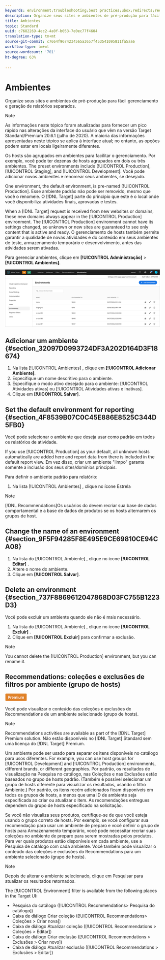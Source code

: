 ```yaml
---
keywords: environment;troubleshooting;best practices;ubox;redirects;redirect;whitelist;blacklist;blocklist;allowlist
description: Organize seus sites e ambientes de pré-produção para fácil gerenciamento e geração de relatórios separados.
title: Ambientes
topic: Standard
uuid: c7682269-4ec2-4a0f-b053-7e0ec77f4604
translation-type: tm+mt
source-git-commit: c7664f9674234565a3657f453541095811fa5aa6
workflow-type: tm+mt
source-wordcount: '701'
ht-degree: 63%

---
```



# Ambientes

Organize seus sites e ambientes de pré-produção para fácil gerenciamento e geração de relatórios separados.

>[!NOTE]
>
>As informações neste tópico foram atualizadas para fornecer um pico rápido nas alterações da interface do usuário que vêm na versão Target Standard/Premium 20.6.1 (julho de 2020). A maioria das informações apresentadas neste tópico se aplica à interface atual; no entanto, as opções podem estar em locais ligeiramente diferentes.

Os hosts são agrupados em ambientes para facilitar o gerenciamento. Por exemplo, você pode ter dezenas de hosts agrupados em dois ou três ambientes. The preset environments include [!UICONTROL Production], [!UICONTROL Staging], and [!UICONTROL Development]. Você pode adicionar novos ambientes e renomear seus ambientes, se desejado.

One environment, the default environment, is pre-named [!UICONTROL Production]. Esse ambiente padrão não pode ser removido, mesmo que você o renomeie. O [!DNL Target] parte do princípio que este é o local onde você disponibiliza atividades finais, aprovadas e testes.

When a [!DNL Target] request is received from new websites or domains, these new domains always appear in the [!UICONTROL Production] environment. The [!UICONTROL Production] environment cannot have its settings changed, so unknown or new sites are guaranteed to see only content that is active and ready. O gerenciamento de hosts também permite garantir a qualidade de novas atividades e do conteúdo em seus ambientes de teste, armazenamento temporário e desenvolvimento, antes das atividades serem ativadas.

Para gerenciar ambientes, clique em **[!UICONTROL Administração]** > **[!UICONTROL Ambientes]**.

![lista Ambientes](/help/administrating-target/assets/environments.png)

## Adicionar um ambiente {#section_32097D0993724DF3A202D164D3F18674}

1. Na lista [!UICONTROL Ambientes] , clique em **[!UICONTROL Adicionar Ambiente]**.
1. Especifique um nome descritivo para o ambiente.
1. Especifique o modo ativo desejado para o ambiente: [!UICONTROL Atividades ativas] ou [!UICONTROL Atividades ativas e inativas].
1. Clique em **[!UICONTROL Salvar]**.

## Set the default environment for reporting {#section_4F8539B07C0C45E886E8525C344D5FB0}

Você pode selecionar o ambiente que deseja usar como padrão em todos os relatórios de atividade.

If you use [!UICONTROL Production] as your default, all unknown hosts automatically are added here and report data from there is included in the default report view. Em vez disso, criar um ambiente &quot;limpo&quot; garante somente a inclusão dos seus sites/domínios principais.

Para definir o ambiente padrão para relatório:

1. Na lista [!UICONTROL Ambientes] , clique no ícone Estrela

>[!NOTE]
>
>[!DNL Recommendations]Os usuários do devem recriar sua base de dados comportamental e a base de dados de produtos se os hosts alternarem os grupos de host.

## Change the name of an environment {#section_9F5F94285F8E495E9CE69810CE94CA08}

1. Na lista do [!UICONTROL Ambiente] , clique no ícone **[!UICONTROL Editar]** .
1. Altere o nome do ambiente.
1. Clique em **[!UICONTROL Salvar]**.

## Delete an environment {#section_737F8869612047868D03FC755B1223D3}

Você pode excluir um ambiente quando ele não é mais necessário.

1. Na lista do [!UICONTROL Ambiente] , clique no ícone **[!UICONTROL Excluir]** .
1. Clique em **[!UICONTROL Excluir]** para confirmar a exclusão.

>[!NOTE]
>
>You cannot delete the [!UICONTROL Production] environment, but you can rename it.

## Recommendations: coleções e exclusões de filtros por ambiente (grupo de hosts)

![Selo premium](/help/assets/premium.png)

Você pode visualizar o conteúdo das coleções e exclusões do Recommendations de um ambiente selecionado (grupo de hosts).

>[!NOTE]
>Recommendations activities are available as part of the [!DNL Target] Premium solution. Não estão disponíveis no [!DNL Target] Standard sem uma licença do [!DNL Target] Premium.

Um ambiente pode ser usado para separar os itens disponíveis no catálogo para usos diferentes. For example, you can use host groups for [!UICONTROL Development] and [!UICONTROL Production] environments, different brands, or different geographies. Por padrão, os resultados de visualização na Pesquisa no catálogo, nas Coleções e nas Exclusões estão baseados no grupo de hosts padrão. (Também é possível selecionar um grupo de hosts diferente para visualizar os resultados, usando o filtro Ambiente.) Por padrão, os itens recém adicionados ficam disponíveis em todos os grupos de hosts, a menos que uma ID de ambiente seja especificada ao criar ou atualizar o item. As recomendações entregues dependem do grupo de hosts especificado na solicitação.

Se você não visualiza seus produtos, certifique-se de que você esteja usando o grupo correto de hosts. Por exemplo, se você configurar sua recomendação para usar um ambiente de preparo e você definir o grupo de hosts para Armazenamento temporário, você pode necessitar recriar suas coleções no ambiente de preparo para serem mostradas pelos produtos. Para ver quais produtos estão disponíveis em cada ambiente, use a Pesquisa de catálogo com cada ambiente. Você também pode visualizar o conteúdo das coleções e exclusões do Recommendations para um ambiente selecionado (grupo de hosts).

>[!NOTE]
>Depois de alterar o ambiente selecionado, clique em Pesquisar para atualizar os resultados retornados.

The [!UICONTROL Environment] filter is available from the following places in the Target UI:

* Pesquisa do catálogo ([!UICONTROL Recommendations> Pesquisa do catálogo])
* Caixa de diálogo Criar coleção ([!UICONTROL Recommendations> Coleções > Criar nova])
* Caixa de diálogo Atualizar coleção ([!UICONTROL Recommendations > Coleções > Editar])
* Caixa de diálogo Criar exclusão ([!UICONTROL Recommendations > Exclusões > Criar novo])
* Caixa de diálogo Atualizar exclusão ([!UICONTROL Recommendations > Exclusões > Editar])